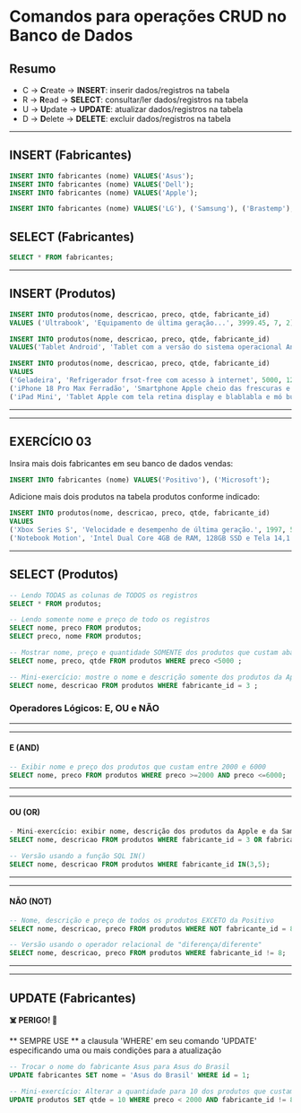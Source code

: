 # Comandos para operações CRUD no Banco de Dados

## Resumo 

- C -> **C**reate   -> **INSERT**: inserir dados/registros na tabela 
- R -> **R**ead     -> **SELECT**: consultar/ler dados/registros na tabela
- U -> **U**pdate   -> **UPDATE**: atualizar dados/registros na tabela 
- D -> **D**elete   -> **DELETE**: excluir dados/registros na tabela 

--- 

## INSERT (Fabricantes)

``` sql
INSERT INTO fabricantes (nome) VALUES('Asus');
INSERT INTO fabricantes (nome) VALUES('Dell');
INSERT INTO fabricantes (nome) VALUES('Apple');

INSERT INTO fabricantes (nome) VALUES('LG'), ('Samsung'), ('Brastemp');
```

## SELECT (Fabricantes)
``` sql
SELECT * FROM fabricantes;
```

---

## INSERT (Produtos) 
``` sql
INSERT INTO produtos(nome, descricao, preco, qtde, fabricante_id) 
VALUES ('Ultrabook', 'Equipamento de última geração...', 3999.45, 7, 2)
```

``` sql
INSERT INTO produtos(nome, descricao, preco, qtde, fabricante_id)
VALUES('Tablet Android', 'Tablet com a versão do sistema operacional Android, possui tela de 10 polegadas e armazenamento de 128GB....', 900, 12, 5 )
```

``` sql
INSERT INTO produtos(nome, descricao, preco, qtde, fabricante_id)
VALUES
('Geladeira', 'Refrigerador frsot-free com acesso à internet', 5000, 12, 6 ), 
('iPhone 18 Pro Max Ferradão', 'Smartphone Apple cheio das frescuras e caro pra caramba... coisa de rico', 9666.66, 3, 3 ), 
('iPad Mini', 'Tablet Apple com tela retina display e blablabla e mó bunitinha', 4999.12, 5 , 3)
```

---

---

## EXERCÍCIO 03

Insira mais dois fabricantes em seu banco de dados vendas:

``` sql
INSERT INTO fabricantes (nome) VALUES('Positivo'), ('Microsoft');
```

Adicione mais dois produtos na tabela produtos conforme indicado:
``` sql
INSERT INTO produtos(nome, descricao, preco, qtde, fabricante_id)
VALUES
('Xbox Series S', 'Velocidade e desempenho de última geração.', 1997, 5 , 8),
('Notebook Motion', 'Intel Dual Core 4GB de RAM, 128GB SSD e Tela 14,1 polegadas.', 1213.65, 8, 7 ),
```

---

## SELECT (Produtos)

``` sql
-- Lendo TODAS as colunas de TODOS os registros
SELECT * FROM produtos; 

-- Lendo somente nome e preço de todo os registros 
SELECT nome, preco FROM produtos;
SELECT preco, nome FROM produtos;

-- Mostrar nome, preço e quantidade SOMENTE dos produtos que custam abaixo de 5000
SELECT nome, preco, qtde FROM produtos WHERE preco <5000 ;

-- Mini-exercício: mostre o nome e descrição somente dos produtos da Apple 
SELECT nome, descricao FROM produtos WHERE fabricante_id = 3 ;
```

### Operadores Lógicos: E, OU e NÃO

---
---

#### E (AND)

``` sql
-- Exibir nome e preço dos produtos que custam entre 2000 e 6000
SELECT nome, preco FROM produtos WHERE preco >=2000 AND preco <=6000;
```

---
---

#### OU (OR)

``` sql
- Mini-exercício: exibir nome, descrição dos produtos da Apple e da Samsung 
SELECT nome, descricao FROM produtos WHERE fabricante_id = 3 OR fabricante_id = 5 ;

-- Versão usando a função SQL IN()
SELECT nome, descricao FROM produtos WHERE fabricante_id IN(3,5);
```

---
---
#### NÃO (NOT)
``` sql
-- Nome, descrição e preço de todos os produtos EXCETO da Positivo
SELECT nome, descricao, preco FROM produtos WHERE NOT fabricante_id = 8;

-- Versão usando o operador relacional de "diferença/diferente"
SELECT nome, descricao, preco FROM produtos WHERE fabricante_id != 8;
```

---
---

## UPDATE (Fabricantes)

**☠️ PERIGO! 🚨**

** SEMPRE USE ** a clausula 'WHERE' em seu comando 'UPDATE' especificando uma ou mais condições para a atualização
``` sql
-- Trocar o nome do fabricante Asus para Asus do Brasil 
UPDATE fabricantes SET nome = 'Asus do Brasil' WHERE id = 1;

-- Mini-exercício: Alterar a quantidade para 10 dos produtos que custam abaixo de 2000,00 exceto da Microsoft
UPDATE produtos SET qtde = 10 WHERE preco < 2000 AND fabricante_id != 8;
```